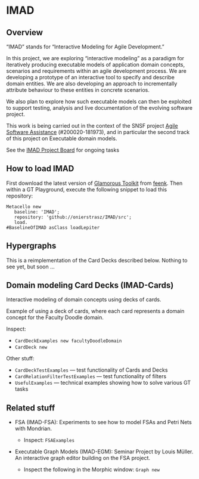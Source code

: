 # IMAD

## Overview

“IMAD” stands for “Interactive Modeling for Agile Development.”

In this project, we are exploring “interactive modeling” as a paradigm for iteratively producing executable models of application domain concepts, scenarios and requirements within an agile development process. 
We are developing a prototype of an interactive tool to specify and describe domain entities.
We are also developing an approach to incrementally attribute behaviour to these entities in concrete scenarios. 

We also plan to explore how such executable models can then be exploited to support testing, analysis and live documentation of the evolving software project.

This work is being carried out in the context of the SNSF project [Agile Software Assistance](http://scg.unibe.ch/staff/oscar) (#200020-181973), and in particular the second track of this project on Executable domain models.

See the [IMAD Project Board](https://github.com/onierstrasz/IMAD/projects/1) for ongoing tasks

## How to load IMAD

First download the latest version of [Glamorous Toolkit](https://gtoolkit.com/download/) from [feenk](https://feenk.com).
Then within a GT Playground, execute the following snippet to load this repository:

```
Metacello new
   baseline: 'IMAD';
   repository: 'github://onierstrasz/IMAD/src';
   load.
#BaselineOfIMAD asClass loadLepiter
```

## Hypergraphs

This is a reimplementation of the Card Decks described below.
Nothing to see yet, but soon ...

## Domain modeling Card Decks (IMAD-Cards)

Interactive modeling of domain concepts using decks of cards.

Example of using a deck of cards, where each card represents a domain concept for the Faculty Doodle domain.

Inspect: 
- `CardDeckExamples new facultyDoodleDomain `
- `CardDeck new`

Other stuff:

- `CardDeckTestExamples` — test functionality of Cards and Decks
- `CardRelationFilterTestExamples` — test functionality of filters
- `UsefulExamples` — technical examples showing how to solve various GT tasks

## Related stuff

- FSA (IMAD-FSA): Experiments to see how to model FSAs and Petri Nets with Mondrian.
  - Inspect: `FSAExamples`

- Executable Graph Models (IMAD-EGM): Seminar Project by Louis Müller. An interactive graph editor building on the FSA project.
  - Inspect the following in the Morphic window: `Graph new`
